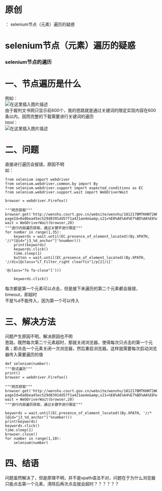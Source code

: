 # 原创

： selenium节点（元素）遍历的疑惑

# selenium节点（元素）遍历的疑惑

### selenium节点的遍历

# 一、节点遍历是什么

例如：<br/> <img alt="在这里插入图片描述" src="https://img-blog.csdnimg.cn/20200609113919935.png?x-oss-process=image/watermark,type_ZmFuZ3poZW5naGVpdGk,shadow_10,text_aHR0cHM6Ly9ibG9nLmNzZG4ubmV0L3B5dGhvbl9fcmVwb3J0ZWQ=,size_16,color_FFFFFF,t_70"/><br/>
由于裁判文书网只显示前600个，我的思路就是通过关键词的限定实现内容在600条以内，因而完整的下载需要进行关键词的遍历<br/>
html：<br/> <img alt="在这里插入图片描述" src="https://img-blog.csdnimg.cn/20200609114211910.png?x-oss-process=image/watermark,type_ZmFuZ3poZW5naGVpdGk,shadow_10,text_aHR0cHM6Ly9ibG9nLmNzZG4ubmV0L3B5dGhvbl9fcmVwb3J0ZWQ=,size_16,color_FFFFFF,t_70"/>

# 二、问题

直接进行遍历会报错，原因不明<br/> 如：

```
from selenium import webdriver
from selenium.webdriver.common.by import By
from selenium.webdriver.support import expected_conditions as EC
from selenium.webdriver.support.wait import WebDriverWait

browser = webdriver.Firefox()

"""网页获取"""
browser.get('http://wenshu.court.gov.cn/website/wenshu/181217BMTKHNT2W0/index.html?pageId=0a8bea45ec529d8391dd57f1a421ae4e&amp;s21=%E8%AE%A4%E7%BD%AA%E8%AE%A4%E7%BD%9A')
wait = WebDriverWait(browser,20)
"""进行内部遍历获取，通过关键字进行限定"""
for number in range(1,35):
	keywords = wait.until(EC.presence_of_element_located((By.XPATH, '//*[@id="j3_%d_anchor"]'%number)))
	print(keywords)
	keywords.click()
	time.sleep(1)
	button = wait.until(EC.presence_of_element_located((By.XPATH, '//div[@class="LT_Filter_right clearfix"]/p[2]/i['
                                                              '@class="fa fa-close"]')))

	keywords.click()

```

每次都是第一个元素可以点击，但是接下来遍历的第二个元素都会报错，timeout，即超时<br/> 不是%d不能传入，因为第一个可以传入

# 三、解决方法

问题产生原因不明，解决原因也不明<br/> 思路，既然每次第二个元素超时，那就关闭浏览器，使得每次只点击的第一个元素；即点击一个元素关闭一次浏览器，然后重启浏览器。这样就需要每次启动浏览器传入需要遍历的值

```
def selenium(number):
"""尝试遍历"""
print()
browser = webdriver.Firefox()

"""网页获取"""
browser.get('http://wenshu.court.gov.cn/website/wenshu/181217BMTKHNT2W0/index.html?pageId=0a8bea45ec529d8391dd57f1a421ae4e&amp;s21=%E8%AE%A4%E7%BD%AA%E8%AE%A4%E7%BD%9A')
wait = WebDriverWait(browser,20)
"""进行内部遍历获取，通过关键字进行限定"""

keywords = wait.until(EC.presence_of_element_located((By.XPATH, '//*[@id="j3_%d_anchor"]'%number)))
print(keywords)
keywords.click()
time.sleep(1)
browser.close()
for number in range(1,10):
	selenium(number)	

```

# 四、结语

问题虽然解决了，但是原理不明，并不是xpath语法不对，问题在于为什么浏览器只能点击第一个元素，清除后再次点击就会超时？？？？？？
